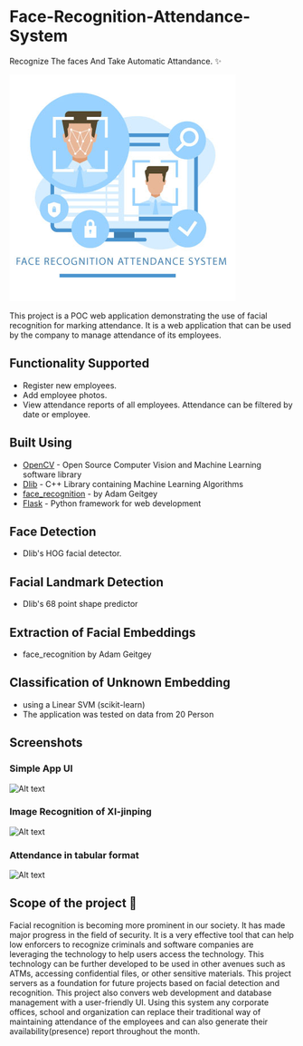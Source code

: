 
# Face-Recognition-Attendance-System

Recognize The faces And Take Automatic Attandance. ✨

![Alt text](demo/Face-Recognition-Attendance-System-Logo.jpg?raw=true "Face-Recognition-Attendance-System")

This project is a POC web application demonstrating the use of facial recognition for marking attendance. It is a web application that can be used by the company to manage attendance of its employees.

## Functionality Supported

- Register new employees.
- Add employee photos.
- View attendance reports of all employees. Attendance can be filtered by date or employee.




## Built Using

 - [OpenCV]() - Open Source Computer Vision and Machine Learning software library
 - [Dlib]() - C++ Library containing Machine Learning Algorithms
 - [face_recognition]() - by Adam Geitgey
 - [Flask]() - Python framework for web development

## Face Detection

- Dlib's HOG facial detector.

## Facial Landmark Detection

- Dlib's 68 point shape predictor

## Extraction of Facial Embeddings

- face_recognition by Adam Geitgey

## Classification of Unknown Embedding

- using a Linear SVM (scikit-learn)
- The application was tested on data from 20 Person


## Screenshots

### Simple App UI

![Alt text](https://github.com/sonu275981/Face-Recognition-Attendance-System/blob/9351f601b8f0d0ebda517dc815f91cb1d4a119f6/demo/XI%20-jinping.png?raw=true "App UI")





### Image Recognition of XI-jinping

![Alt text](https://github.com/sonu275981/Face-Recognition-Attendance-System/blob/9351f601b8f0d0ebda517dc815f91cb1d4a119f6/demo/camera2.png?raw=true "App UI")

### Attendance in tabular format 

![Alt text](https://github.com/sonu275981/Face-Recognition-Attendance-System/blob/9351f601b8f0d0ebda517dc815f91cb1d4a119f6/demo/2021-11-15%20(5).png?raw=true "App UI")


## Scope of the project 🚀

Facial recognition is becoming more prominent in our society. It has made major progress in the field of security. It is a very effective tool that can help low enforcers to recognize criminals and software companies are leveraging the technology to help users access the technology. This technology can be further developed to be used in other avenues such as ATMs, accessing confidential files, or other sensitive materials. This project servers as a foundation for future projects based on facial detection and recognition. This project also convers web development and database management with a user-friendly UI. Using this system any corporate offices, school and organization can replace their traditional way of maintaining attendance of the employees and can also generate their availability(presence) report throughout the month.



